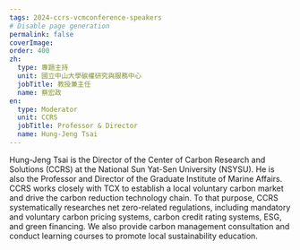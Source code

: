 ```yaml
---
tags: 2024-ccrs-vcmconference-speakers
# Disable page generation
permalink: false
coverImage:
order: 400
zh:
  type: 專題主持
  unit: 國立中山大學碳權研究與服務中心
  jobTitle: 教授兼主任
  name: 蔡宏政
en:
  type: Moderator
  unit: CCRS
  jobTitle: Professor & Director
  name: Hung-Jeng Tsai
---
```


Hung-Jeng Tsai is the Director of the Center of Carbon Research and Solutions (CCRS) at the National Sun Yat-Sen University (NSYSU). He is also the Professor and Director of the Graduate Institute of Marine Affairs. CCRS works closely with TCX to establish a local voluntary carbon market and drive the carbon reduction technology chain. To that purpose, CCRS systematically researches net zero-related regulations, including mandatory and voluntary carbon pricing systems, carbon credit rating systems, ESG, and green financing. We also provide carbon management consultation and conduct learning courses to promote local sustainability education.

